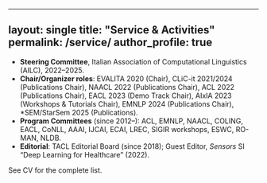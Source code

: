 
---
layout: single
title: "Service & Activities"
permalink: /service/
author_profile: true
---

- **Steering Committee**, Italian Association of Computational Linguistics (AILC), 2022–2025.  
- **Chair/Organizer roles**: EVALITA 2020 (Chair), CLiC-it 2021/2024 (Publications Chair), NAACL 2022 (Publications Chair),
  ACL 2022 (Publications Chair), EACL 2023 (Demo Track Chair), AIxIA 2023 (Workshops & Tutorials Chair), EMNLP 2024 (Publications Chair), *SEM/StarSem 2025 (Publications).  
- **Program Committees** (since 2012–): ACL, EMNLP, NAACL, COLING, EACL, CoNLL, AAAI, IJCAI, ECAI, LREC, SIGIR workshops, ESWC, RO-MAN, NLDB.  
- **Editorial**: TACL Editorial Board (since 2018); Guest Editor, *Sensors* SI “Deep Learning for Healthcare” (2022).

See CV for the complete list.
